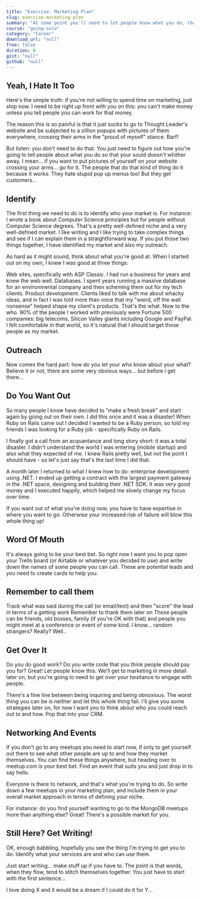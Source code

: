 ```yaml
---
title: "Exercise: Marketing Plan"
slug: exercise-marketing-plan
summary: "At some point you'll need to let people know what you do, that you're good, and that you're worth paying. This is tough stuff, but if you don't do it you won't last long"
course: "going-solo"
category: "Career"
download_url: "null"
free: false
duration: 0
gist: "null"
github: "null"
---
```


## Yeah, I Hate It Too

Here's the simple truth: if you're not willing to spend time on marketing, just stop now. I need to be right up front with you on this: you can't make money unless you tell people you can work for that money.

The reason this is so painful is that it just sucks to go to Thought Leader's website and be subjected to a zillion popups with pictures of them everywhere, crossing their arms in the "proud of myself" stance.
Barf!

But listen: you don't need to do that. You just need to figure out how you're going to tell people about what you do so that your sould doesn't whither away. I mean... if you want to put pictures of yourself on your website crossing your arms... go for it. The people that do that kind of thing do it because it works. They hate stupid pop up menus too! But they get customers...

## Identify

The first thing we need to do is to identify who your market is. For instance: I wrote a book about Computer Science principles but for people without Computer Science degrees. That's a pretty well-defined niche and a very well-defined market.
I like writing and I like trying to take complex things and see if I can explain them in a straightforward way. If you put those two things together, I have identified my market and also my outreach.

As hard as it might sound, think about what you're good at. When I started out on my own, I knew I was good at three things:

Web sites, specifically with ASP Classic. I had run a business for years and knew the web well.
Databases. I spent years running a massive database for an environmental company and then scheming them out for my tech clients.
Product development. Clients liked to talk with me about whacky ideas, and in fact I was told more than once that my "weird, off the wall nonsense" helped shape my client's products.
That's the what. Now to the who. 90% of the people I worked with previously were Fortune 500 companies: big telecoms, Silicon Valley giants including Google and PayPal. I felt comfortable in that world, so it's natural that I should target those people as my market.

## Outreach

Now comes the hard part: how do you let your who know about your what? Believe it or not, there are some very obvious ways... but before I get there...

## Do You Want Out

So many people I know have decided to "make a fresh break" and start again by going out on their own. I did this once and it was a disaster! When Ruby on Rails came out I decided I wanted to be a Ruby person, so told my friends I was looking for a Ruby job - specifically Ruby on Rails.

I finally got a call from an acquantance and long story short: it was a total disaster. I didn't understand the world I was entering (mobile startup) and also what they expected of me. I knew Rails pretty well, but not the point I should have - so let's just say that's the last time I did that.

A month later I returned to what I knew how to do: enterprise development using .NET. I ended up getting a contract with the largest payment gateway in the .NET space, designing and building their .NET SDK. It was very good money and I executed happily, which helped me slowly change my focus over time.

If you want out of what you're doing now, you have to have expertise in where you want to go. Otherwise your increased risk of failure will blow this whole thing up!

## Word Of Mouth

It's always going to be your best bet. So right now I want you to pop open your Trello board (or Airtable or whatever you decided to use) and write down the names of some people you can call. These are potential leads and you need to create cards to help you:

## Remember to call them

Track what was said during the call (or email/text) and then "score" the lead in terms of a getting work
Remember to thank them later on
These people can be friends, old bosses, family (if you're OK with that) and people you might meet at a conference or event of some kind.
I know... random strangers? Really? Well..

## Get Over It

Do you do good work? Do you write code that you think people should pay you for? Great! Let people know this. We'll get to marketing in more detail later on, but you're going to need to get over your hesitance to engage with people.

There's a fine line between being inquiring and being obnoxious. The worst thing you can be is neither and let this whole thing fail.
I'll give you some strategies later on, for now I want you to think about who you could reach out to and how. Pop that into your CRM.

## Networking And Events

If you don't go to any meetups you need to start now, if only to get yourself out there to see what other people are up to and how they market themselves. You can find these things anywhere, but heading over to meetup.com is your best bet. Find an event that suits you and just drop in to say hello.

Everyone is there to network, and that's what you're trying to do. So write down a few meetups in your marketing plan, and include them in your overall market approach in terms of defining your niche.

For instance: do you find yourself wanting to go to the MongoDB meetups more than anything else? Great! There's a possible market for you.

## Still Here? Get Writing!

OK, enough babbling, hopefully you see the thing I'm trying to get you to do: Identify what your services are and who can use them.

Just start writing... make stuff up if you have to. The point is that words, when they flow, tend to stitch themselves together. You just have to start with the first sentence...

I love doing X and it would be a dream if I could do it for Y...
